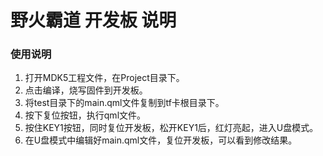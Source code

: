 野火霸道 开发板 说明
=========================
###  使用说明

1. 打开MDK5工程文件，在Project目录下。
2. 点击编译，烧写固件到开发板。
3. 将test目录下的main.qml文件复制到tf卡根目录下。
4. 按下复位按钮，执行qml文件。
5. 按住KEY1按钮，同时复位开发板，松开KEY1后，红灯亮起，进入U盘模式。
6. 在U盘模式中编辑好main.qml文件，复位开发板，可以看到修改结果。
